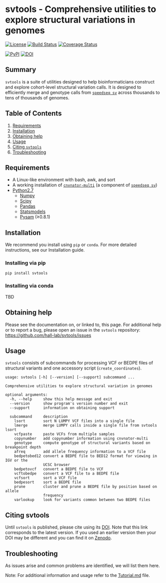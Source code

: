 # svtools - Comprehensive utilities to explore structural variations in genomes

[![License](https://img.shields.io/github/license/hall-lab/svtools.svg)](LICENSE.txt)
[![Build Status](https://travis-ci.org/hall-lab/svtools.svg?branch=master)](https://travis-ci.org/hall-lab/svtools) 
[![Coverage Status](https://coveralls.io/repos/github/hall-lab/svtools/badge.svg?branch=master)](https://coveralls.io/github/hall-lab/svtools?branch=master)

[![PyPI](https://img.shields.io/pypi/v/svtools.svg)](https://pypi.python.org/pypi/svtools)
[![DOI](https://zenodo.org/badge/16104/hall-lab/svtools.svg)](https://zenodo.org/badge/latestdoi/16104/hall-lab/svtools)

## Summary
`svtools` is a suite of utilities designed to help bioinformaticians construct and explore cohort-level structural variation calls. It is designed to efficiently merge and genotype calls from [`speedseq sv`](https://github.com/hall-lab/speedseq) across thousands to tens of thousands of genomes.

## Table of Contents
1. [Requirements](#requirements)
2. [Installation](#installation)
3. [Obtaining help](#obtaining-help)
4. [Usage](#usage)
5. [Citing `svtools`](#citing-svtools)
6. [Troubleshooting](#troubleshooting)

## Requirements
* A Linux-like environment with bash, awk, and sort
* A working installation of [`cnvnator-multi`](https://github.com/hall-lab/speedseq#cnvnator) (a component of [`speedseq sv`](https://github.com/hall-lab/speedseq))
* [Python2.7](https://www.python.org/)
   * [Numpy](http://www.numpy.org/)
   * [Scipy](https://www.scipy.org/)
   * [Pandas](http://pandas.pydata.org/)
   * [Statsmodels](http://statsmodels.sourceforge.net/)
   * [Pysam](https://github.com/pysam-developers/pysam) (≥0.8.1)
 
## Installation
We recommend you install using `pip` or `conda`. For more detailed instructions, see our Installation guide.

### Installing via pip
```
pip install svtools
```

### Installing via conda
TBD

## Obtaining help
Please see the documentation on, or linked to, this page. For additional help or to report a bug, please open an issue in the `svtools` repository: https://github.com/hall-lab/svtools/issues

## Usage
`svtools` consists of subcommands for processing VCF or BEDPE files of structural variants and one accessory script (`create_coordinates`).

```
usage: svtools [-h] [--version] [--support] subcommand ...

Comprehensive utilities to explore structural variation in genomes

optional arguments:
  -h, --help     show this help message and exit
  --version      show program's version number and exit
  --support      information on obtaining support

  subcommand     description
    lsort        sort N LUMPY VCF files into a single file
    lmerge       merge LUMPY calls inside a single file from svtools lsort
    vcfpaste     paste VCFs from multiple samples
    copynumber   add copynumber information using cnvnator-multi
    genotype     compute genotype of structural variants based on breakpoint depth
    afreq        add allele frequency information to a VCF file
    bedpetobed12 convert a BEDPE file to BED12 format for viewing in IGV or the
                 UCSC browser
    bedpetovcf   convert a BEDPE file to VCF
    vcftobedpe   convert a VCF file to a BEDPE file
    vcfsort      sort a VCF file
    bedpesort    sort a BEDPE file
    prune        cluster and prune a BEDPE file by position based on allele
                 frequency
    varlookup    look for variants common between two BEDPE files
```

## Citing svtools
Until `svtools` is published, please cite using its [DOI](https://zenodo.org/badge/latestdoi/16104/hall-lab/svtools). Note that this link corresponds to the latest version. If you used an earlier version then your DOI may be different and you can find it on [Zenodo](https://zenodo.org/search?ln=en&cc=software&p=svtools&action_search=).

## Troubleshooting
As issues arise and common problems are identified, we will list them here.

Note: For additional information and usage refer to the [Tutorial.md](https://github.com/hall-lab/svtools/blob/master/Tutorial.md) file.
